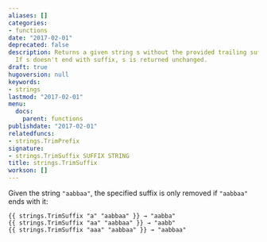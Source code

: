 ```yaml
---
aliases: []
categories:
- functions
date: "2017-02-01"
deprecated: false
description: Returns a given string s without the provided trailing suffix string.
  If s doesn't end with suffix, s is returned unchanged.
draft: true
hugoversion: null
keywords:
- strings
lastmod: "2017-02-01"
menu:
  docs:
    parent: functions
publishdate: "2017-02-01"
relatedfuncs:
- strings.TrimPrefix
signature:
- strings.TrimSuffix SUFFIX STRING
title: strings.TrimSuffix
workson: []
---
```


Given the string `"aabbaa"`, the specified suffix is only removed if `"aabbaa"` ends with it:

    {{ strings.TrimSuffix "a" "aabbaa" }} → "aabba"
    {{ strings.TrimSuffix "aa" "aabbaa" }} → "aabb"
    {{ strings.TrimSuffix "aaa" "aabbaa" }} → "aabbaa"
